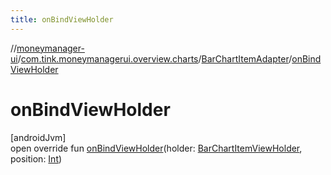```yaml
---
title: onBindViewHolder
---
```

//[moneymanager-ui](../../../index.html)/[com.tink.moneymanagerui.overview.charts](../index.html)/[BarChartItemAdapter](index.html)/[onBindViewHolder](on-bind-view-holder.html)



# onBindViewHolder



[androidJvm]\
open override fun [onBindViewHolder](on-bind-view-holder.html)(holder: [BarChartItemViewHolder](../-bar-chart-item-view-holder/index.html), position: [Int](https://kotlinlang.org/api/latest/jvm/stdlib/kotlin/-int/index.html))




